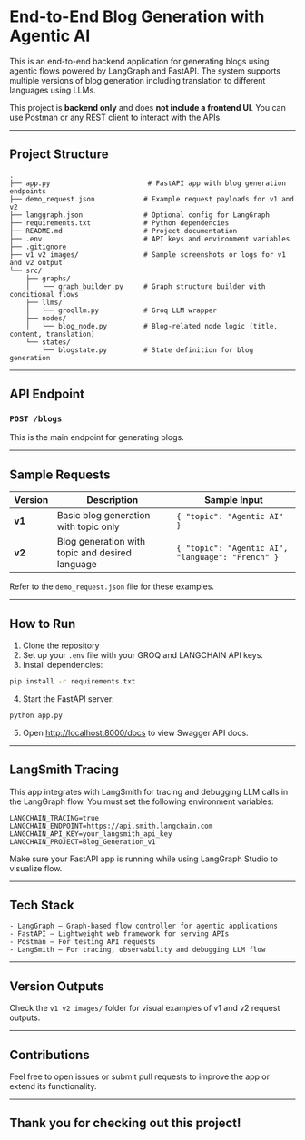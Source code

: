 # End-to-End Blog Generation with Agentic AI

This is an end-to-end backend application for generating blogs using agentic flows powered by LangGraph and FastAPI. The system supports multiple versions of blog generation including translation to different languages using LLMs.

This project is **backend only** and does **not include a frontend UI**. You can use Postman or any REST client to interact with the APIs.

---

##  Project Structure

```
.
├── app.py                        # FastAPI app with blog generation endpoints
├── demo_request.json            # Example request payloads for v1 and v2
├── langgraph.json               # Optional config for LangGraph
├── requirements.txt             # Python dependencies
├── README.md                    # Project documentation
├── .env                         # API keys and environment variables
├── .gitignore
├── v1 v2 images/                # Sample screenshots or logs for v1 and v2 output
└── src/
    ├── graphs/
    │   └── graph_builder.py     # Graph structure builder with conditional flows
    ├── llms/
    │   └── groqllm.py           # Groq LLM wrapper
    ├── nodes/
    │   └── blog_node.py         # Blog-related node logic (title, content, translation)
    └── states/
        └── blogstate.py         # State definition for blog generation
```

---

##  API Endpoint

### `POST /blogs`

This is the main endpoint for generating blogs.

---

## Sample Requests

| Version | Description                                     | Sample Input |
|---------|-------------------------------------------------|--------------|
| **v1**  | Basic blog generation with topic only           | `{ "topic": "Agentic AI" }` |
| **v2**  | Blog generation with topic and desired language | `{ "topic": "Agentic AI", "language": "French" }` |

Refer to the `demo_request.json` file for these examples.

---

## How to Run

1. Clone the repository
2. Set up your `.env` file with your GROQ and LANGCHAIN API keys.
3. Install dependencies:

```bash
pip install -r requirements.txt
```

4. Start the FastAPI server:

```bash
python app.py
```

5. Open [http://localhost:8000/docs](http://localhost:8000/docs) to view Swagger API docs.

---

##  LangSmith Tracing

This app integrates with LangSmith for tracing and debugging LLM calls in the LangGraph flow. You must set the following environment variables:

```env
LANGCHAIN_TRACING=true
LANGCHAIN_ENDPOINT=https://api.smith.langchain.com
LANGCHAIN_API_KEY=your_langsmith_api_key
LANGCHAIN_PROJECT=Blog_Generation_v1
```

Make sure your FastAPI app is running while using LangGraph Studio to visualize flow.

---

##  Tech Stack

```
- LangGraph – Graph-based flow controller for agentic applications
- FastAPI – Lightweight web framework for serving APIs
- Postman – For testing API requests
- LangSmith – For tracing, observability and debugging LLM flow
```

---

##  Version Outputs

Check the `v1 v2 images/` folder for visual examples of v1 and v2 request outputs.

---

##  Contributions

Feel free to open issues or submit pull requests to improve the app or extend its functionality.

---

## Thank you for checking out this project!
